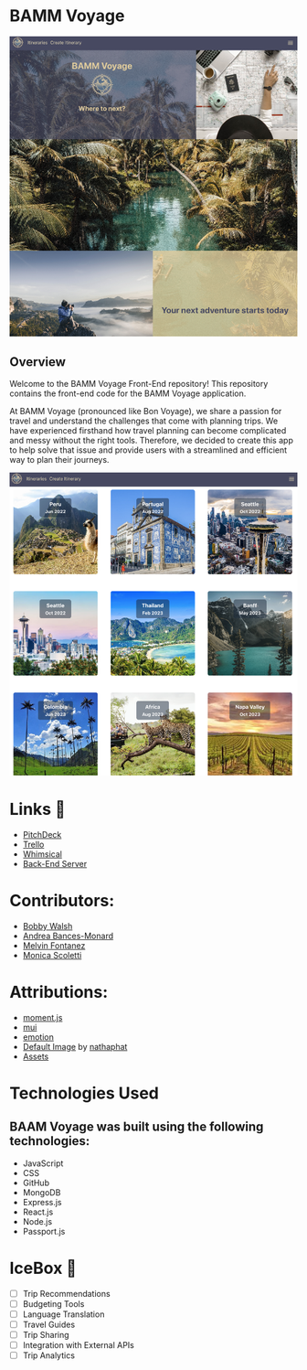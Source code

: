 # BAMM Voyage

![picture alt](src/assets/images/LandingPageSC.png)


## Overview

Welcome to the BAMM Voyage Front-End repository! This repository contains the front-end code for the BAMM Voyage application.

At BAMM Voyage (pronounced like Bon Voyage), we share a passion for travel and understand the challenges that come with planning trips. We have experienced firsthand how travel planning can become complicated and messy without the right tools. Therefore, we decided to create this app to help solve that issue and provide users with a streamlined and efficient way to plan their journeys.

![picture alt](src/assets/images/ItineraryIndexPageSC.png)
# Links 🔗

- [PitchDeck](https://docs.google.com/presentation/d/1Nrj_1rN6D0FwDB-EJoClxOx6Qps2g5nUOta-EUGs45g/edit#slide=id.g241b0af04a2_0_8)
- [Trello](https://trello.com/b/9GNNPfib/bamm-voyage)
- [Whimsical](https://whimsical.com/travel-itinerary-VwbMGamKd9otzoQ9L4HH7E)
- [Back-End Server](https://github.com/CurrentlyBob/bamm-voyage-back-end)

# Contributors:

- [Bobby Walsh](https://github.com/CurrentlyBob)
- [Andrea Bances-Monard](https://github.com/andrea1234321)
- [Melvin Fontanez](https://github.com/mfontanez21)
- [Monica Scoletti](https://github.com/MonicaSue)

# Attributions:

- [moment.js](https://momentjs.com/)
- [mui](https://mui.com/)
- [emotion](https://www.npmjs.com/package/@emotion/react)
- [Default Image](https://www.istockphoto.com/photo/airplane-and-cloud-gm491102352-75578019?phrase=black+and+white+plane) by [nathaphat](https://www.istockphoto.com/portfolio/nathaphat?mediatype=photography)
- [Assets](https://unsplash.com/)

# Technologies Used

## BAAM Voyage was built using the following technologies:

- JavaScript
- CSS
- GitHub
- MongoDB
- Express.js
- React.js
- Node.js
- Passport.js

# IceBox 🧊

- [ ] Trip Recommendations
- [ ] Budgeting Tools
- [ ] Language Translation
- [ ] Travel Guides
- [ ] Trip Sharing
- [ ] Integration with External APIs
- [ ] Trip Analytics

